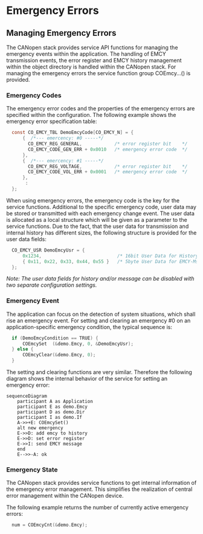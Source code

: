 # Emergency Errors

## Managing Emergency Errors

The CANopen stack provides service API functions for managing the emergency events within the application. The handling of EMCY transmission events, the error register and EMCY history management within the object directory is handled within the CANopen stack. For managing the emergency errors the service function group COEmcy…() is provided.


### Emergency Codes

The emergency error codes and the properties of the emergency errors are specified within the configuration. The following example shows the emergency error specification table:

```c
  const CO_EMCY_TBL DemoEmcyCode[CO_EMCY_N] = {
      {  /*--- emercency: #0 -----*/
        CO_EMCY_REG_GENERAL,            /* error register bit    */
        CO_EMCY_CODE_GEN_ERR + 0x0010   /* emergency error code  */
      },
      {  /*--- emercency: #1 -----*/
        CO_EMCY_REG_VOLTAGE,            /* error register bit    */
        CO_EMCY_CODE_VOL_ERR + 0x0001   /* emergency error code  */
      },
       :
  };
```

When using emergency errors, the emergency code is the key for the service functions. Additional to the specific emergency code, user data may be stored or transmitted with each emergency change event. The user data is allocated as a local structure which will be given as a parameter to the service functions. Due to the fact, that the user data for transmission and internal history has different sizes, the following structure is provided for the user data fields:

```c
  CO_EMCY_USR DemoEmcyUsr = {
      0x1234,                            /* 16bit User Data for History  */
      { 0x11, 0x22, 0x33, 0x44, 0x55 }   /* 5byte User Data for EMCY-Msg */
  };
```

*Note: The user data fields for history and/or message can be disabled with two separate configuration settings.*


### Emergency Event

The application can focus on the detection of system situations, which shall rise an emergency event. For setting and clearing an emergency #0 on an application-specific emergency condition, the typical sequence is:

```c
  if (DemoEmcyCondition == TRUE) {
      COEmcySet  (&demo.Emcy, 0, &DemoEmcyUsr);
  } else {
      COEmcyClear(&demo.Emcy, 0);
  }
```

The setting and clearing functions are very similar. Therefore the following diagram shows the internal behavior of the service for setting an emergency error:

```mermaid
sequenceDiagram
    participant A as Application
    participant E as demo.Emcy
    participant D as demo.Dir
    participant I as demo.If
    A->>+E: COEmcySet()
    alt new emergency
    E->>D: add emcy to history
    E->>D: set error register
    E->>I: send EMCY message
    end
    E-->>-A: ok
```


### Emergency State

The CANopen stack provides service functions to get internal information of the emergency error management. This simplifies the realization of central error management within the CANopen device.

The following example returns the number of currently active emergency errors:

```c
  num = COEmcyCnt(&demo.Emcy);
```
